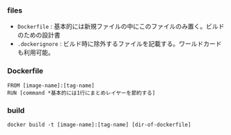 ### files

- `Dockerfile` : 基本的には新規ファイルの中にこのファイルのみ置く。ビルドのための設計書
- `.dockerignore` : ビルド時に除外するファイルを記載する。ワールドカードも利用可能。


### Dockerfile

```
FROM [image-name]:[tag-name]
RUN [command *基本的には1行にまとめレイヤーを節約する]
```

### build

```
docker build -t [image-name]:[tag-name] [dir-of-dockerfile]
```

